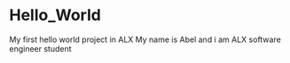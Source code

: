 # Hello_World
My first hello world project in ALX
My name is Abel and i am ALX software engineer student 
